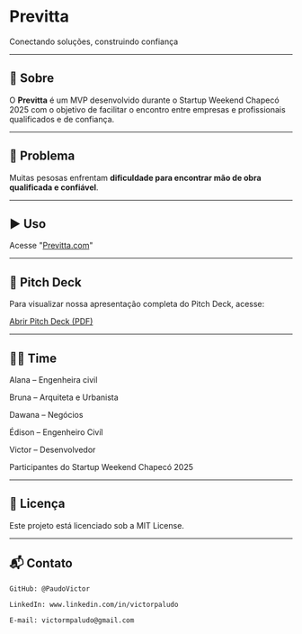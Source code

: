 #  Previtta

 Conectando soluções, construindo confiança

---

## 🤔 Sobre

O **Previtta** é um MVP desenvolvido durante o Startup Weekend Chapecó 2025 com o objetivo de facilitar o encontro entre empresas e profissionais qualificados e de confiança.

---

## 🛑 Problema

Muitas pesosas enfrentam **dificuldade para encontrar mão de obra qualificada e confiável**.

---

## ▶️ Uso
  
Acesse "[Previtta.com](https://paludovictor.github.io/Previtta/)"

---

## 📑 Pitch Deck

Para visualizar nossa apresentação completa do Pitch Deck, acesse:

[Abrir Pitch Deck (PDF)](docs/pitch.pdf)

---

## 🧑‍💻 Time

Alana – Engenheira civil

Bruna – Arquiteta e Urbanista

Dawana – Negócios

Édison – Engenheiro Civíl

Victor – Desenvolvedor

Participantes do Startup Weekend Chapecó 2025 

---

## 📄 Licença

Este projeto está licenciado sob a MIT License.

---

## 📬 Contato

    GitHub: @PaudoVictor

    LinkedIn: www.linkedin.com/in/victorpaludo

    E-mail: victormpaludo@gmail.com

